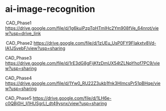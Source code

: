 # ai-image-recognition
 CAD_Phase1 
https://drive.google.com/file/d/1g6kuiPzpTpHTmIHc2Ym908fVe_64nrot/view?usp=drive_link

 CAD_Phase2
https://drive.google.com/file/d/1zUEu_UsP0FY9FIakxtv8Vd-IA1JSvebF/view?usp=sharing

CAD_Phase3
https://drive.google.com/file/d/1rE3dG8gFijKfzDmUX54tZLNpYhof7PC9/view?usp=sharing

CAD_Phase4
https://drive.google.com/file/d/1Yw0_RU22Z3ukb1fnk3HImcsPr51pBHqe/view?usp=sharing

CAD_Phase5
https://drive.google.com/file/d/1LH6e-c0QBj0H_lj1HUSgrLI_dt49ysnx/view?usp=sharing
